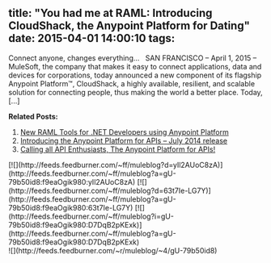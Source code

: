 title: "You had me at RAML: Introducing CloudShack, the Anypoint Platform for Dating"
date: 2015-04-01 14:00:10
tags:
---

Connect anyone, changes everything… &#160; SAN FRANCISCO – April 1, 2015 – MuleSoft, the company that makes it easy to connect applications, data and devices for corporations, today announced a new component of its flagship Anypoint Platform™, CloudShack, a highly available, resilient, and scalable solution for connecting people, thus making the world a better place. Today, [...]<div class='yarpp-related-rss'>

**Related Posts:**

1.  [New RAML Tools for .NET Developers using Anypoint Platform ](http://blogs.mulesoft.org/raml-tools-net-developer/ "New RAML Tools for .NET Developers using Anypoint Platform")
2.  [Introducing the Anypoint Platform for APIs &#8211; July 2014 release ](http://blogs.mulesoft.org/release-anypoint-platform-api-2014-07/ "Introducing the Anypoint Platform for APIs &#8211; July 2014 release")
3.  [Calling all API Enthusiasts, The Anypoint Platform for APIs! ](http://blogs.mulesoft.org/new-release-anypoint-platform-apis/ "Calling all API Enthusiasts, The Anypoint Platform for APIs!")
</div><div class="feedflare">
[![](http://feeds.feedburner.com/~ff/muleblog?d=yIl2AUoC8zA)</img>](http://feeds.feedburner.com/~ff/muleblog?a=gU-79b50id8:f9eaOgik980:yIl2AUoC8zA) [![](http://feeds.feedburner.com/~ff/muleblog?d=63t7Ie-LG7Y)</img>](http://feeds.feedburner.com/~ff/muleblog?a=gU-79b50id8:f9eaOgik980:63t7Ie-LG7Y) [![](http://feeds.feedburner.com/~ff/muleblog?i=gU-79b50id8:f9eaOgik980:D7DqB2pKExk)</img>](http://feeds.feedburner.com/~ff/muleblog?a=gU-79b50id8:f9eaOgik980:D7DqB2pKExk)
</div>![](http://feeds.feedburner.com/~r/muleblog/~4/gU-79b50id8)